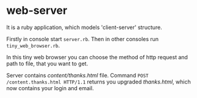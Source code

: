 # web-server
It is a ruby application, which models 'client-server' structure. 

Firstly in console start ```server.rb```. Then in other consoles run ```tiny_web_browser.rb```.

In this tiny web browser you can choose the method of http request and path to file, that you want to get.

Server contains _content/thanks.html_ file. Command ```POST /content.thanks.html HTTP/1.1``` returns you upgraded _thanks.html_, which now contains your login and email.